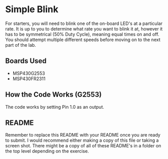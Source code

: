# Simple Blink
For starters, you will need to blink one of the on-board LED's at a particular rate. It is up to you to determine what rate you want to blink it at, however it has to be symmetrical (50% Duty Cycle), meaning equal times on and off. You should attempt multiple different speeds before moving on to the next part of the lab.

## Boards Used
* MSP430G2553
* MSP430FR2311

## How the Code Works (G2553)
The code works by setting Pin 1.0 as an output. 

## README
Remember to replace this README with your README once you are ready to submit. I would recommend either making a copy of this file or taking a screen shot. There might be a copy of all of these README's in a folder on the top level depending on the exercise.

